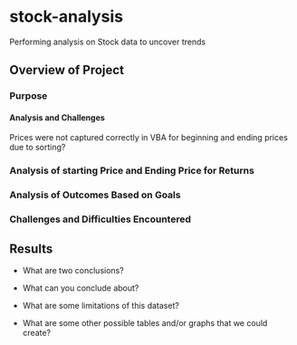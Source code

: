 # stock-analysis
Performing analysis on Stock data to uncover trends

## Overview of Project

### Purpose

#### Analysis and Challenges
Prices were not captured correctly in VBA for beginning and ending prices due to sorting?

### Analysis of starting Price and Ending Price for Returns

### Analysis of Outcomes Based on Goals

### Challenges and Difficulties Encountered

## Results

- What are two conclusions?

- What can you conclude about?

- What are some limitations of this dataset?

- What are some other possible tables and/or graphs that we could create?
